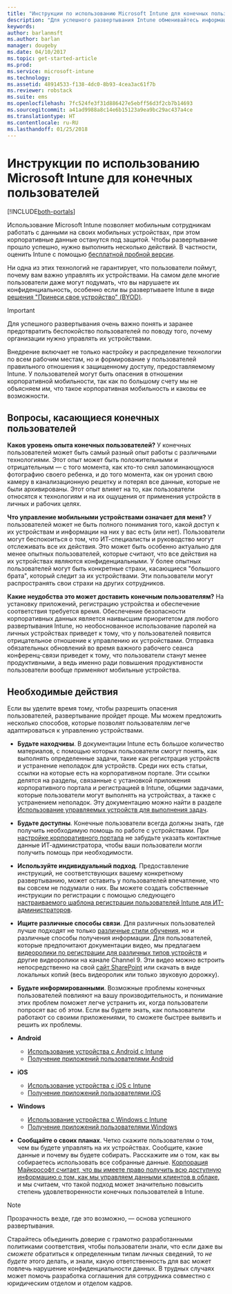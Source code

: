 ```yaml
---
title: "Инструкции по использованию Microsoft Intune для конечных пользователей | Microsoft Intune"
description: "Для успешного развертывания Intune обменивайтесь информацией с конечными пользователями."
keywords: 
author: barlanmsft
ms.author: barlan
manager: dougeby
ms.date: 04/10/2017
ms.topic: get-started-article
ms.prod: 
ms.service: microsoft-intune
ms.technology: 
ms.assetid: 48914533-f138-4dc0-8b93-4cea3ac61f7b
ms.reviewer: robstack
ms.suite: ems
ms.openlocfilehash: 7fc524fe3f31d886427e5ebff56d3f2cb7b14693
ms.sourcegitcommit: a41ad9988a8c14e6b15123a9ea9bc29ac437a4ce
ms.translationtype: HT
ms.contentlocale: ru-RU
ms.lasthandoff: 01/25/2018
---
```

# <a name="how-to-educate-your-end-users-about-microsoft-intune"></a>Инструкции по использованию Microsoft Intune для конечных пользователей

[!INCLUDE[both-portals](./includes/note-for-both-portals.md)]

Использование Microsoft Intune позволяет мобильным сотрудникам работать с данными на своих мобильных устройствах, при этом корпоративные данные останутся под защитой. Чтобы развертывание прошло успешно, нужно выполнить несколько действий. В частности, оценить Intune с помощью [бесплатной пробной версии](app-sdk.md).

Ни одна из этих технологий не гарантирует, что пользователи поймут, почему вам важно управлять их устройствами. На самом деле многие пользователи даже могут подумать, что вы нарушаете их конфиденциальность, особенно если вы развертываете Intune в виде [решения "Принеси свое устройство" (BYOD)](/enterprise-mobility-security/solutions/byod-design-considerations-guide).

> [!Important]
> Для успешного развертывания очень важно понять и заранее предотвратить беспокойство пользователей по поводу того, почему организации нужно управлять их устройствами.

Внедрение включает не только настройку и распределение технологии по всем рабочим местам, но и формирование у пользователей правильного отношения к защищенному доступу, предоставляемому Intune. У пользователей могут быть опасения в отношении корпоративной мобильности, так как по большому счету мы не объясняем им, что такое корпоративная мобильность и каковы ее возможности.

## <a name="things-to-consider-about-your-end-users"></a>Вопросы, касающиеся конечных пользователей

__Каков уровень опыта конечных пользователей?__ У конечных пользователей может быть самый разный опыт работы с различными технологиями. Этот опыт может быть положительными и отрицательным — с того момента, как кто-то снял запоминающуюся фотографию своего ребенка, и до того момента, как он уронил свою камеру в канализационную решетку и потерял все данные, которые не были архивированы. Этот опыт влияет на то, как пользователи относятся к технологиям и на их ощущения от применения устройств в личных и рабочих целях.

__Что управление мобильными устройствами означает для меня?__ У пользователей может не быть полного понимания того, какой доступ к их устройствам и информации на них у вас есть (или нет). Пользователи могут беспокоиться о том, что ИТ-специалисты и руководство могут отслеживать все их действия. Это может быть особенно актуально для менее опытных пользователей, которые считают, что все действия на их устройствах являются конфиденциальными. У более опытных пользователей могут быть конкретные страхи, касающиеся "большого брата", который следит за их устройствами. Эти пользователи могут распространять свои страхи на других сотрудников.

__Какие неудобства это может доставить конечным пользователям?__ На установку приложений, регистрацию устройства и обеспечение соответствия требуется время. Обеспечение безопасности корпоративных данных является наивысшим приоритетом для любого развертывания Intune, но необоснованное использование паролей на личных устройствах приведет к тому, что у пользователей появится отрицательное отношение к управлению их устройствами. Отправка обязательных обновлений во время важного рабочего сеанса конференц-связи приведет к тому, что пользователи станут менее продуктивными, а ведь именно ради повышения продуктивности пользователи вообще применяют мобильные устройства.

## <a name="things-you-should-do"></a>Необходимые действия

Если вы уделите время тому, чтобы разрешить опасения пользователей, развертывание пройдет проще. Мы можем предложить несколько способов, которые позволят пользователям легче адаптироваться к управлению устройствами.

* __Будьте находчивы__. В документации Intune есть большое количество материалов, с помощью которых пользователи смогут понять, как выполнять определенные задачи, такие как регистрация устройств и устранение неполадок для устройств. Среди них есть статьи, ссылки на которые есть на корпоративном портале. Эти ссылки делятся на разделы, связанные с установкой приложения корпоративного портала и регистрацией в Intune, общими задачами, которые пользователи могут выполнять на устройствах, а также с устранением неполадок. Эту документацию можно найти в разделе [Использование управляемых устройств для выполнения задач](/intune-user-help/use-managed-devices-to-get-work-done).

* __Будьте доступны__. Конечные пользователи всегда должны знать, где получить необходимую помощь по работе с устройствами. При [настройке корпоративного портала](company-portal-customize.md) не забудьте указать контактные данные ИТ-администратора, чтобы ваши пользователи могли получить помощь при необходимости.

* __Используйте индивидуальный подход__. Предоставление инструкций, не соответствующих вашему конкретному развертыванию, может оставить у пользователей впечатление, что вы совсем не подумали о них. Вы можете создать собственные инструкции по регистрации с помощью следующего [настраиваемого шаблона регистрации пользователей Intune для ИТ-администраторов](https://gallery.technet.microsoft.com/office/Intune-End-User-Enrollment-3a0c9b0c).

* __Ищите различные способы связи__. Для различных пользователей лучше подходят не только [различные стили обучения](https://www.umassd.edu/dss/resources/facultystaff/howtoteachandaccommodate/howtoaccommodatedifferentlearningstyles/), но и различные способы получения информации. Для пользователей, которые предпочитают документации видео, мы предлагаем [видеоролики по регистрации для различных типов устройств](https://channel9.msdn.com/Series/IntuneEnrollment) и другие видеоролики на канале Channel 9. Эти видео можно встроить непосредственно на свой [сайт SharePoint](https://support.office.com/article/Embed-a-video-from-Office-365-Video-59e19984-c34e-4be8-889b-f6fa93910581) или скачать в виде локальных копий (весь видеоролик или только звуковую дорожку).

* __Будьте информированными__. Возможные проблемы конечных пользователей повлияют на вашу производительность, и понимание этих проблем поможет легче устранить их, когда пользователи попросят вас об этом. Если вы будете знать, как пользователи работают со своими приложениями, то сможете быстрее выявить и решить их проблемы.

* **Android**
  * [Использование устройства с Android с Intune](/intune-user-help/using-your-android-device-with-intune)
  * [Получение приложений пользователями Android](end-user-apps-android.md)

* **iOS**
  * [Использование устройства с iOS с Intune](/intune-user-help/using-your-ios-device-with-intune)
  * [Получение приложений пользователями iOS](end-user-apps-ios.md)

* **Windows**
  * [Использование устройства с Windows с Intune](/intune-user-help/using-your-windows-device-with-intune)
  * [Получение приложений пользователями Windows](end-user-apps-windows.md)

* __Сообщайте о своих планах__. Четко скажите пользователям о том, чем вы будете управлять на их устройствах. Сообщите, какие данные и почему вы будете собирать. Расскажите им о том, как вы собираетесь использовать все собранные данные. [Корпорация Майкрософт считает, что вы имеете право получить всю доступную информацию о том, как мы управляем данными клиентов в облаке](https://www.microsoft.com/trustcenter/about/transparency), и мы считаем, что такой подход может значительно повысить степень удовлетворенности конечных пользователей в Intune.

>[!Note]
> Прозрачность везде, где это возможно, — основа успешного развертывания.

Старайтесь объединить доверие с грамотно разработанными политиками соответствия, чтобы пользователи знали, что если даже вы *сможете* обратиться к определенным типам личных сведений, то *не будете* этого делать, и знали, какую ответственность для вас может повлечь нарушение конфиденциальности данных. В трудных случаях может помочь разработка соглашения для сотрудника совместно с юридическим отделом и отделом кадров.
